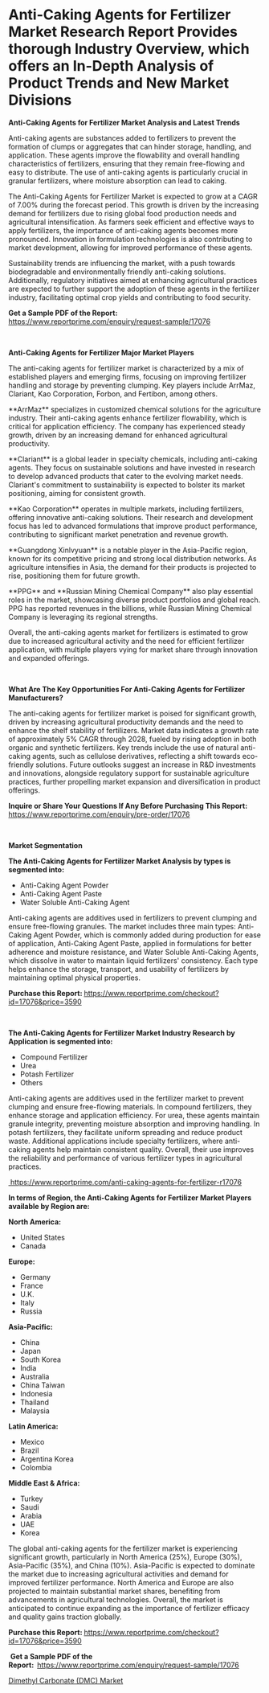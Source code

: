 <p><h1>Anti-Caking Agents for Fertilizer Market Research Report Provides thorough Industry Overview, which offers an In-Depth Analysis of Product Trends and New Market Divisions</h1></p><p><strong>Anti-Caking Agents for Fertilizer Market Analysis and Latest Trends</strong></p>
<p><p>Anti-caking agents are substances added to fertilizers to prevent the formation of clumps or aggregates that can hinder storage, handling, and application. These agents improve the flowability and overall handling characteristics of fertilizers, ensuring that they remain free-flowing and easy to distribute. The use of anti-caking agents is particularly crucial in granular fertilizers, where moisture absorption can lead to caking.</p><p>The Anti-Caking Agents for Fertilizer Market is expected to grow at a CAGR of 7.00% during the forecast period. This growth is driven by the increasing demand for fertilizers due to rising global food production needs and agricultural intensification. As farmers seek efficient and effective ways to apply fertilizers, the importance of anti-caking agents becomes more pronounced. Innovation in formulation technologies is also contributing to market development, allowing for improved performance of these agents. </p><p>Sustainability trends are influencing the market, with a push towards biodegradable and environmentally friendly anti-caking solutions. Additionally, regulatory initiatives aimed at enhancing agricultural practices are expected to further support the adoption of these agents in the fertilizer industry, facilitating optimal crop yields and contributing to food security.</p></p>
<p><strong>Get a Sample PDF of the Report:&nbsp;</strong> <a href="https://www.reportprime.com/enquiry/request-sample/17076?utm_campaign=2809&utm_medium=2&utm_source=Github&utm_content=ia&utm_term=18032025&utm_id=anti-caking-agents-for-fertilizer">https://www.reportprime.com/enquiry/request-sample/17076</a></p>
<p>&nbsp;</p>
<p><strong>Anti-Caking Agents for Fertilizer Major Market Players</strong></p>
<p><p>The anti-caking agents for fertilizer market is characterized by a mix of established players and emerging firms, focusing on improving fertilizer handling and storage by preventing clumping. Key players include ArrMaz, Clariant, Kao Corporation, Forbon, and Fertibon, among others.</p><p>**ArrMaz** specializes in customized chemical solutions for the agriculture industry. Their anti-caking agents enhance fertilizer flowability, which is critical for application efficiency. The company has experienced steady growth, driven by an increasing demand for enhanced agricultural productivity. </p><p>**Clariant** is a global leader in specialty chemicals, including anti-caking agents. They focus on sustainable solutions and have invested in research to develop advanced products that cater to the evolving market needs. Clariant's commitment to sustainability is expected to bolster its market positioning, aiming for consistent growth.</p><p>**Kao Corporation** operates in multiple markets, including fertilizers, offering innovative anti-caking solutions. Their research and development focus has led to advanced formulations that improve product performance, contributing to significant market penetration and revenue growth.</p><p>**Guangdong Xinlvyuan** is a notable player in the Asia-Pacific region, known for its competitive pricing and strong local distribution networks. As agriculture intensifies in Asia, the demand for their products is projected to rise, positioning them for future growth.</p><p>**PPG** and **Russian Mining Chemical Company** also play essential roles in the market, showcasing diverse product portfolios and global reach. PPG has reported revenues in the billions, while Russian Mining Chemical Company is leveraging its regional strengths.</p><p>Overall, the anti-caking agents market for fertilizers is estimated to grow due to increased agricultural activity and the need for efficient fertilizer application, with multiple players vying for market share through innovation and expanded offerings.</p></p>
<p>&nbsp;</p>
<p><strong>What Are The Key Opportunities For Anti-Caking Agents for Fertilizer Manufacturers?</strong></p>
<p><p>The anti-caking agents for fertilizer market is poised for significant growth, driven by increasing agricultural productivity demands and the need to enhance the shelf stability of fertilizers. Market data indicates a growth rate of approximately 5% CAGR through 2028, fueled by rising adoption in both organic and synthetic fertilizers. Key trends include the use of natural anti-caking agents, such as cellulose derivatives, reflecting a shift towards eco-friendly solutions. Future outlooks suggest an increase in R&D investments and innovations, alongside regulatory support for sustainable agriculture practices, further propelling market expansion and diversification in product offerings.</p></p>
<p><strong>Inquire or Share Your Questions If Any Before Purchasing This Report:</strong> <a href="https://www.reportprime.com/enquiry/pre-order/17076?utm_campaign=2809&utm_medium=2&utm_source=Github&utm_content=ia&utm_term=18032025&utm_id=anti-caking-agents-for-fertilizer">https://www.reportprime.com/enquiry/pre-order/17076</a></p>
<p>&nbsp;</p>
<p><strong>Market Segmentation</strong></p>
<p><strong>The Anti-Caking Agents for Fertilizer Market Analysis by types is segmented into:</strong></p>
<p><ul><li>Anti-Caking Agent Powder</li><li>Anti-Caking Agent Paste</li><li>Water Soluble Anti-Caking Agent</li></ul></p>
<p><p>Anti-caking agents are additives used in fertilizers to prevent clumping and ensure free-flowing granules. The market includes three main types: Anti-Caking Agent Powder, which is commonly added during production for ease of application, Anti-Caking Agent Paste, applied in formulations for better adherence and moisture resistance, and Water Soluble Anti-Caking Agents, which dissolve in water to maintain liquid fertilizers' consistency. Each type helps enhance the storage, transport, and usability of fertilizers by maintaining optimal physical properties.</p></p>
<p><strong>Purchase this Report:&nbsp;</strong><a href="https://www.reportprime.com/checkout?id=17076&price=3590&utm_campaign=2809&utm_medium=2&utm_source=Github&utm_content=ia&utm_term=18032025&utm_id=anti-caking-agents-for-fertilizer">https://www.reportprime.com/checkout?id=17076&price=3590</a></p>
<p>&nbsp;</p>
<p><strong>The Anti-Caking Agents for Fertilizer Market Industry Research by Application is segmented into:</strong></p>
<p><ul><li>Compound Fertilizer</li><li>Urea</li><li>Potash Fertilizer</li><li>Others</li></ul></p>
<p><p>Anti-caking agents are additives used in the fertilizer market to prevent clumping and ensure free-flowing materials. In compound fertilizers, they enhance storage and application efficiency. For urea, these agents maintain granule integrity, preventing moisture absorption and improving handling. In potash fertilizers, they facilitate uniform spreading and reduce product waste. Additional applications include specialty fertilizers, where anti-caking agents help maintain consistent quality. Overall, their use improves the reliability and performance of various fertilizer types in agricultural practices.</p></p>
<p><a href="https://www.reportprime.com/anti-caking-agents-for-fertilizer-r17076?utm_campaign=2809&utm_medium=2&utm_source=Github&utm_content=ia&utm_term=18032025&utm_id=anti-caking-agents-for-fertilizer">&nbsp;https://www.reportprime.com/anti-caking-agents-for-fertilizer-r17076</a></p>
<p><strong>In terms of Region, the Anti-Caking Agents for Fertilizer Market Players available by Region are:</strong></p>
<p>
    <p> <strong> North America: </strong>
        <ul>
            <li>United States</li>
            <li>Canada</li>
        </ul>
        </p> 
    <p> <strong> Europe: </strong>
        <ul>
            <li>Germany</li>
            <li>France</li>
            <li>U.K.</li>
            <li>Italy</li>
            <li>Russia</li>
        </ul>
        </p> 
    <p> <strong> Asia-Pacific: </strong>
        <ul>
            <li>China</li>
            <li>Japan</li>
            <li>South Korea</li>
            <li>India</li>
            <li>Australia</li>
            <li>China Taiwan</li>
            <li>Indonesia</li>
            <li>Thailand</li>
            <li>Malaysia</li>
        </ul>
        </p> 
    <p> <strong> Latin America: </strong>
        <ul>
            <li>Mexico</li>
            <li>Brazil</li>
            <li>Argentina Korea</li>
            <li>Colombia</li>
        </ul>
        </p> 
    <p> <strong> Middle East & Africa: </strong>
        <ul>
            <li>Turkey</li>
            <li>Saudi</li>
            <li>Arabia</li>
            <li>UAE</li>
            <li>Korea</li>
        </ul>
    </p>
    </p>
<p><p>The global anti-caking agents for the fertilizer market is experiencing significant growth, particularly in North America (25%), Europe (30%), Asia-Pacific (35%), and China (10%). Asia-Pacific is expected to dominate the market due to increasing agricultural activities and demand for improved fertilizer performance. North America and Europe are also projected to maintain substantial market shares, benefiting from advancements in agricultural technologies. Overall, the market is anticipated to continue expanding as the importance of fertilizer efficacy and quality gains traction globally.</p></p>
<p><strong>Purchase this Report: </strong><a href="https://www.reportprime.com/checkout?id=17076&price=3590&utm_campaign=2809&utm_medium=2&utm_source=Github&utm_content=ia&utm_term=18032025&utm_id=anti-caking-agents-for-fertilizer">https://www.reportprime.com/checkout?id=17076&price=3590</a></p>
<p>&nbsp;<strong>Get a Sample PDF of the Report:&nbsp;&nbsp;</strong><a href="https://www.reportprime.com/enquiry/request-sample/17076?utm_campaign=2809&utm_medium=2&utm_source=Github&utm_content=ia&utm_term=18032025&utm_id=anti-caking-agents-for-fertilizer">https://www.reportprime.com/enquiry/request-sample/17076</a></p>
<p><strong></strong></p>
<p><p><a href="https://github.com/vjorelaclliv/Market-Research-Report-List-1/blob/main/dimethyl-carbonate-dmc-market.md?utm_campaign=2809&utm_medium=2&utm_source=Github&utm_content=ia&utm_term=18032025&utm_id=anti-caking-agents-for-fertilizer">Dimethyl Carbonate (DMC) Market</a></p></p>